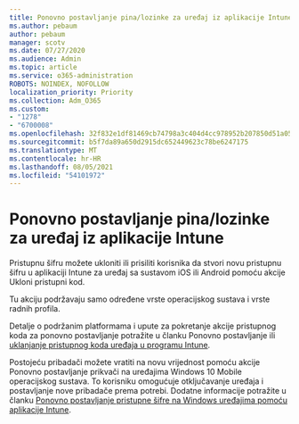 ```yaml
---
title: Ponovno postavljanje pina/lozinke za uređaj iz aplikacije Intune
ms.author: pebaum
author: pebaum
manager: scotv
ms.date: 07/27/2020
ms.audience: Admin
ms.topic: article
ms.service: o365-administration
ROBOTS: NOINDEX, NOFOLLOW
localization_priority: Priority
ms.collection: Adm_O365
ms.custom:
- "1278"
- "6700008"
ms.openlocfilehash: 32f832e1df81469cb74798a3c404d4cc978952b207850d51a05e63acb4a4a2f9
ms.sourcegitcommit: b5f7da89a650d2915dc652449623c78be6247175
ms.translationtype: MT
ms.contentlocale: hr-HR
ms.lasthandoff: 08/05/2021
ms.locfileid: "54101972"
---
```

# <a name="device-pinpassword-reset-from-intune"></a>Ponovno postavljanje pina/lozinke za uređaj iz aplikacije Intune

Pristupnu šifru možete ukloniti ili prisiliti korisnika da stvori novu pristupnu šifru u aplikaciji Intune za uređaj sa sustavom iOS ili Android pomoću akcije Ukloni pristupni kod.

Tu akciju podržavaju samo određene vrste operacijskog sustava i vrste radnih profila.

Detalje o podržanim platformama i upute za pokretanje akcije pristupnog koda za ponovno postavljanje potražite u članku Ponovno postavljanje ili [uklanjanje pristupnog koda uređaja u programu Intune](https://docs.microsoft.com/intune/device-passcode-reset).

Postojeću pribadači možete vratiti na novu vrijednost pomoću akcije Ponovno postavljanje prikvači na uređajima Windows 10 Mobile operacijskog sustava. To korisniku omogućuje otključavanje uređaja i postavljanje nove pribadače prema potrebi. Dodatne informacije potražite u članku [Ponovno postavljanje pristupne šifre na Windows uređajima pomoću aplikacije Intune](https://docs.microsoft.com/intune/device-windows-pin-reset).